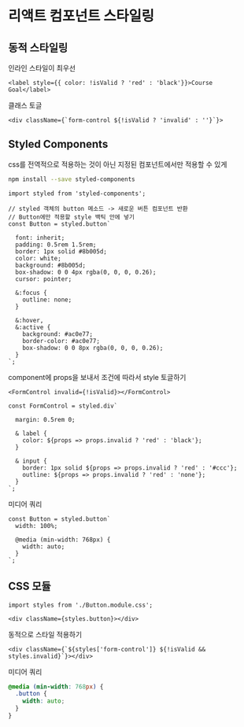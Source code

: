 # 리액트 컴포넌트 스타일링

## 동적 스타일링

인라인 스타일이 최우선

```react
<label style={{ color: !isValid ? 'red' : 'black'}}>Course Goal</label>
```

클래스 토글

```react
<div className={`form-control ${!isValid ? 'invalid' : ''}`}>
```

## Styled Components

css를 전역적으로 적용하는 것이 아닌 지정된 컴포넌트에서만 적용할 수 있게 

```bash
npm install --save styled-components
```

```react
import styled from 'styled-components';

// styled 객체의 button 메소드 -> 새로운 버튼 컴포넌트 반환
// Button에만 적용할 style 백틱 안에 넣기
const Button = styled.button`
  
  font: inherit;
  padding: 0.5rem 1.5rem;
  border: 1px solid #8b005d;
  color: white;
  background: #8b005d;
  box-shadow: 0 0 4px rgba(0, 0, 0, 0.26);
  cursor: pointer;

  &:focus {
    outline: none;
  }

  &:hover,
  &:active {
    background: #ac0e77;
    border-color: #ac0e77;
    box-shadow: 0 0 8px rgba(0, 0, 0, 0.26);
  }
`;
```

component에 props을 보내서 조건에 따라서 style 토글하기

```react
<FormControl invalid={!isValid}></FormControl>

const FormControl = styled.div`
  
  margin: 0.5rem 0;

  & label {
    color: ${props => props.invalid ? 'red' : 'black'};
  }

  & input {
    border: 1px solid ${props => props.invalid ? 'red' : '#ccc'};
    outline: ${props => props.invalid ? 'red' : 'none'};
  }
`;
```

미디어 쿼리

```react
const Button = styled.button`
  width: 100%;

  @media (min-width: 768px) {
    width: auto;
  }
`;
```

## CSS 모듈

```react
import styles from './Button.module.css';

<div className={styles.button}></div>
```

동적으로 스타일 적용하기

```react
<div className={`${styles['form-control']} ${!isValid && styles.invalid}`}></div>
```

미디어 쿼리

```css
@media (min-width: 768px) {
  .button {
    width: auto;
  }
}
```

